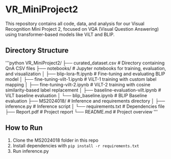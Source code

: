 # VR_MiniProject2
This repository contains all code, data, and analysis for our Visual Recognition Mini Project 2, focused on VQA (Visual Question Answering) using transformer-based models like ViLT and BLIP.

## Directory Structure
'''python
VR_MiniProject2/
├── curated_dataset.csv         # Directory containing QnA CSV files
├── notebooks/                    # Jupyter notebooks for training, evaluation, and visualization
│   ├── blip-lora-ft.ipynb       # Fine-tuning and evaluating BLIP model
│   ├── fine-tuning-vilt-1.ipynb # ViLT-1 training with custom label mapping
│   ├── fine-tuning-vilt-2.ipynb # ViLT-2 training with cosine similarity-based label replacement
│   ├── baseline-evaluation-vilt.ipynb # ViLT baseline evaluation
│   └── blip_baseline.ipynb      # BLIP Baseline evaluation
├── MS2024018/                   # Inference and requirements directory
│   ├── inference.py             # Inference script
│   └── requirements.txt         # Dependencies file
├── Report.pdf                   # Project report
└── README.md                    # Project overview
'''


## How to Run

1. Clone the MS2024018 folder in this repo
2. Install dependencies with `pip install -r requirements.txt`
3. Run inference.py
